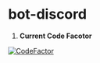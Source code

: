 # bot-discord

1. **Current Code Facotor**

[![CodeFactor](https://www.codefactor.io/repository/github/71-group/bot-discord/badge)](https://www.codefactor.io/repository/github/71-group/bot-discord)
